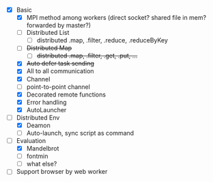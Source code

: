 - [x] Basic
    - [x] MPI method among workers (direct socket? shared file in mem? forwarded by master?)
    - [ ] Distributed List
        - [ ] distributed .map, .filter, .reduce, .reduceByKey
    - [ ] <del>Distributed Map</del>
        - [ ] <del>distributed .map, .filter, .get, .put, ...</del>
    - [x] <del>Auto defer task sending</del>
    - [x] All to all communication
    - [x] Channel
    - [ ] point-to-point channel
    - [x] Decorated remote functions
    - [x] Error handling
    - [x] AutoLauncher
- [ ] Distributed Env
    - [x] Deamon
    - [ ] Auto-launch, sync script as command
- [ ] Evaluation
    - [x] Mandelbrot
    - [ ] fontmin
    - [ ] what else?
- [ ] Support browser by web worker
